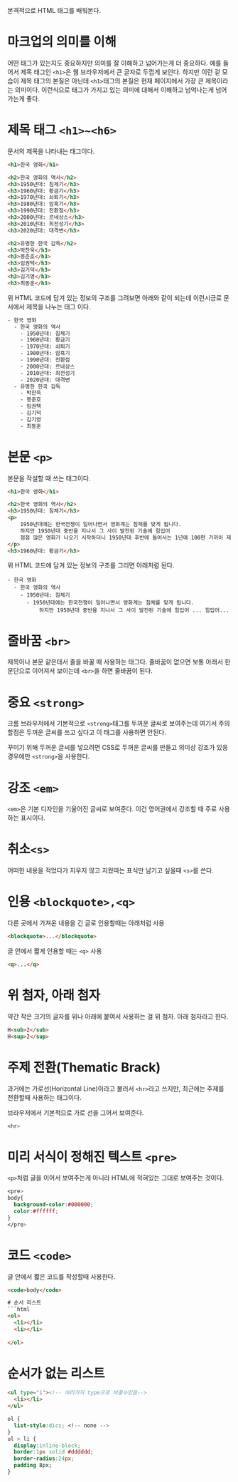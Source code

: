 본격적으로 HTML 태그를 배워본다.
# 마크업의 의미를 이해
어떤 태그가 있는지도 중요하지만 의미를 잘 이해하고 넘어가는게 더 중요하다. 예를 들어서 제목 태그인 `<h1>`은 웹 브라우저에서 큰 글자로 두껍게 보인다. 하지만 이런 겉 모습이 제목 태그의 본질은 아닌데 `<h1>`태그의 본질은 현재 페이지에서 가장 큰 제목이라는 의미이다. 이런식으로 태그가 가지고 있는 의미에 대해서 이해하고 넘억나는게 넘어가는게 좋다.

# 제목 태그 `<h1>~<h6>`
문서의 제목을 나타내는 태그이다.
```html
<h1>한국 영화</h1>

<h2>한국 영화의 역사</h2>
<h3>1950년대: 침체기</h3>
<h3>1960년대: 황금기</h3>
<h3>1970년대: 쇠퇴기</h3>
<h3>1980년대: 암흑기</h3>
<h3>1990년대: 전환점</h3>
<h3>2000년대: 르네상스</h3>
<h3>2010년대: 최전성기</h3>
<h3>2020년대: 대격변</h3>

<h2>유명한 한국 감독</h2>
<h3>박찬욱</h3>
<h3>봉준호</h3>
<h3>임권택</h3>
<h3>김기덕</h3>
<h3>김기영</h3>
<h3>최동훈</h3>
```
위 HTML 코드에 담겨 있는 정보의 구조를 그려보면 아래와 같이 되는데 이런시긍로 문서에서 제목을 나누는 태그 이다.
```html
- 한국 영화
  - 한국 영화의 역사
    - 1950년대: 침체기
    - 1960년대: 황금기
    - 1970년대: 쇠퇴기
    - 1980년대: 암흑기
    - 1990년대: 전환점
    - 2000년대: 르네상스
    - 2010년대: 최전성기
    - 2020년대: 대격변
  - 유명한 한국 감독
    - 박찬욱
    - 봉준호
    - 임권택
    - 김기덕
    - 김기영
    - 최동훈
```
# 본문 `<p>`
본문을 작설할 때 쓰는 태그이다.
```html
<h1>한국 영화</h1>

<h2>한국 영화의 역사</h2>
<h3>1950년대: 침체기</h3>
<p>
    1950년대에는 한국전쟁이 일어나면서 영화계는 침체를 맞게 됩니다.
    하지만 1950년대 중반을 지나서 그 사이 발전된 기술에 힘입어
    점점 많은 영화가 나오기 시작하더니 1950년대 후반에 들어서는 1년에 100편 가까이 제작되었습니다.
</p>
<h3>1960년대: 황금기</h3>
```
위 HTML 코드에 담겨 있는 정보의 구조를 그리면 아래처럼 된다.
```
- 한국 영화
  - 한국 영화의 역사
    - 1950년대: 침체기
      - 1950년대에는 한국전쟁이 일어나면서 영화계는 침체를 맞게 됩니다.
          하지만 1950년대 중반을 지나서 그 사이 발전된 기술에 힘입어 ... 힘입어...
```
  
# 줄바꿈 `<br>`
제목이나 본문 같은데서 줄을 바꿀 때 사용하는 태그다. 줄바꿈이 없으면 보통 아래서 한문단으로 이어져서 보이는데 `<br>`을 하면 줄바꿈이 된다.

# 중요 `<strong>`
크롬 브라우저에서 기본적으로 `<strong>`태그를 두꺼운 글씨로 보여주는데 여기서 주의할점은 두꺼운 글씨를 쓰고 싶다고  이 태그를 사용하면 안된다.

꾸미기 위해 두꺼운 글씨를 넣으려면 CSS로 두꺼운 글씨를 만들고 의미상 강조가 있응 경우에만 `<strong>`을 사용한다.

# 강조 `<em>`
`<em>`은 기본 디자인을 기울어진 글씨로 보여준다. 이건 영어권에서 강조할 때 주로 사용하는 표시이다.

# 취소`<s>`
어떠한 내용을 적었다가 지우지 않고 지웠따는 표식만 남기고 싶을때 `<s>`를 쓴다.

# 인용 `<blockquote>,<q>`
다른 곳에서 가져온 내용을 긴 글로 인용할때는 아래처럼 사용
```html
<blockquote>...</blockquote>
```
글 안에서 짧게 인용할 때는 `<q>` 사용
```html
<q>...</q>
```
# 위 첨자, 아래 첨자
약간 작은 크기의 글자를 위나 아래에 붙여서 사용하는 걸 위 첨자. 아래 첨자라고 한다. 
```html
H<sub>2</sub>
H<sup>2</sup>
```
# 주제 전환(Thematic Brack)
과거에는 가로선(Horizontal Line)이라고 불러서 `<hr>`라고 쓰지만, 최근에는 주제를 전환할때 사용하는 태그이다.

브라우저에서 기본적으로 가로 선을 그어서 보여준다.
```css
<hr>
```
# 미리 서식이 정해진 텍스트 `<pre>`
`<p>`처럼 글을 이어서 보여주는게 아니라 HTML에 적혀있는 그대로 보여주는 것이다.
```css
<pre>
body{
  background-color:#000000;
  color:#ffffff;
}
</pre>
```
# 코드 `<code>`
글 안에서 짧은 코드를 작성할때 사용한다.
```html
<code>body</code>

# 순서 리스트
```html
<ol>
  <li></li>
  <li></li>
      
</ol>
```
# 순서가 없는 리스트
```html
<ul type="i"><!-- 여러가지 type으로 바꿀수있음-->
  <li></li>
</ul>
```
```css
ol {
  list-style:dics; <!-- none -->
}
ul > li {
  display:inline-block;
  border:1px solid #dddddd;
  border-radius:24px;
  padding 8px;
}
```










